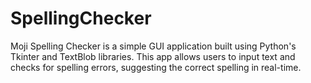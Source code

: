 # SpellingChecker
Moji Spelling Checker is a simple GUI application built using Python's Tkinter and TextBlob libraries. This app allows users to input text and checks for spelling errors, suggesting the correct spelling in real-time.
